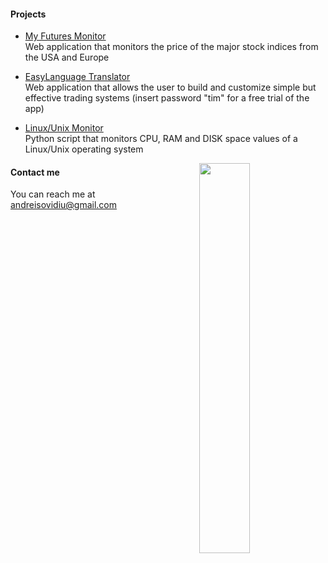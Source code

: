 #### Projects

* <a href="https://project1-production-daee.up.railway.app/" rel="nofollow">My Futures Monitor</a> <br>
Web application that monitors the price of the major stock indices from the USA and Europe

* <a href="https://easylantranslator-production.up.railway.app/login" rel="nofollow">EasyLanguage Translator</a> <br>
Web application that allows the user to build and customize simple but effective trading systems (insert password "tim" for a free trial of the app)

* <a href="https://github.com/andreisovidiu/servermonitoring" rel="nofollow">Linux/Unix Monitor</a> <br>
Python script that monitors CPU, RAM and DISK space values of a Linux/Unix operating system

<img align="right" width="40%" src="https://github-readme-stats.vercel.app/api/top-langs/?username=andreisovidiu&layout=compact&theme=tokyonight"/>


#### Contact me
You can reach me at andreisovidiu@gmail.com

